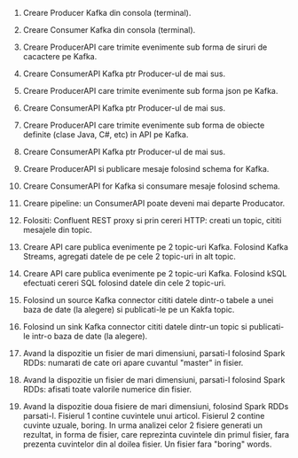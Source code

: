 1. Creare Producer Kafka din consola (terminal).

2. Creare Consumer Kafka din consola (terminal).

3. Creare ProducerAPI care trimite evenimente sub forma de siruri de cacactere pe Kafka.

4. Creare ConsumerAPI Kafka ptr Producer-ul de mai sus.

5. Creare ProducerAPI care trimite evenimente sub forma json pe Kafka.

6. Creare ConsumerAPI Kafka ptr Producer-ul de mai sus.

5. Creare ProducerAPI care trimite evenimente sub forma de obiecte definite (clase Java, C#, etc) in API pe Kafka.

6. Creare ConsumerAPI Kafka ptr Producer-ul de mai sus.

7. Creare ProducerAPI si publicare mesaje folosind schema for Kafka.

8. Creare ConsumerAPI for Kafka si consumare mesaje folosind schema.

9. Creare pipeline: un ConsumerAPI poate deveni mai departe Producator.

10. Folositi: Confluent REST proxy si prin cereri HTTP: creati un topic, cititi mesajele din topic.

11. Creare API care publica evenimente pe 2 topic-uri Kafka. Folosind Kafka Streams, agregati datele de pe cele 2 topic-uri in alt topic.

12. Creare API care publica evenimente pe 2 topic-uri Kafka. Folosind kSQL efectuati cereri SQL folosind datele din cele 2 topic-uri.

13. Folosind un source Kafka connector cititi datele dintr-o tabele a unei baza de date (la alegere) si publicati-le pe un Kakfa topic.

14. Folosind un sink Kafka connector cititi datele dintr-un topic si publicati-le intr-o baza de date (la alegere).

15. Avand la dispozitie un fisier de mari dimensiuni, parsati-l folosind Spark RDDs: numarati de cate ori apare cuvantul "master" in fisier.

16. Avand la dispozitie un fisier de mari dimensiuni, parsati-l folosind Spark RDDs: afisati toate valorile numerice din fisier.

17. Avand la dispozitie doua fisiere de mari dimensiuni, folosind Spark RDDs parsati-l. Fisierul 1 contine cuvintele unui articol.
Fisierul 2 contine cuvinte uzuale, boring. In urma analizei celor 2 fisiere generati un rezultat, in forma de fisier, care reprezinta 
cuvintele din primul fisier, fara prezenta cuvintelor din al doilea fisier. Un fisier fara "boring" words. 